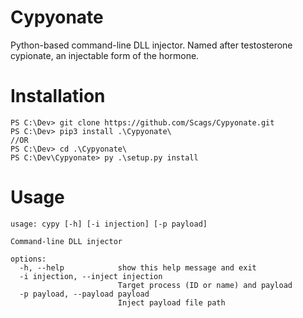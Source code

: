 # Cypyonate
 Python-based command-line DLL injector. Named after testosterone cypionate, an injectable form of the hormone.

# Installation
```
PS C:\Dev> git clone https://github.com/Scags/Cypyonate.git
PS C:\Dev> pip3 install .\Cypyonate\
//OR
PS C:\Dev> cd .\Cypyonate\
PS C:\Dev\Cypyonate> py .\setup.py install
```
# Usage
```
usage: cypy [-h] [-i injection] [-p payload]

Command-line DLL injector

options:
  -h, --help            show this help message and exit
  -i injection, --inject injection
                        Target process (ID or name) and payload
  -p payload, --payload payload
                        Inject payload file path
```
